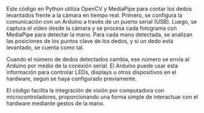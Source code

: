 Este código en Python utiliza OpenCV y MediaPipe para contar los dedos levantados frente a la cámara en tiempo real. Primero, se configura la comunicación con un Arduino a través de un puerto serial (USB). Luego, se captura el video desde la cámara y se procesa cada fotograma con MediaPipe para detectar la mano. Para cada mano detectada, se analizan las posiciones de los puntos clave de los dedos, y si un dedo está levantado, se cuenta como tal.

Cuando el número de dedos detectados cambia, ese número se envía al Arduino por medio de la conexión serial. El Arduino puede usar esta información para controlar LEDs, displays u otros dispositivos en el hardware, según se haya configurado previamente.

El código facilita la integración de visión por computadora con microcontroladores, proporcionando una forma simple de interactuar con el hardware mediante gestos de la mano.
